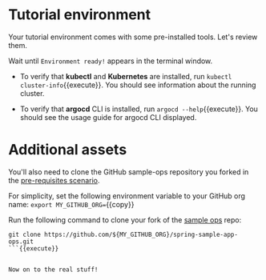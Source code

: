 # Tutorial environment

Your tutorial environment comes with some pre-installed tools. Let's review them.

Wait until `Environment ready!` appears in the terminal window.

- To verify that **kubectl** and **Kubernetes** are installed, run `kubectl cluster-info`{{execute}}.
You should see information about the running cluster.

- To verify that **argocd** CLI is installed, run `argocd --help`{{execute}}.
You should see the usage guide for argocd CLI displayed.

# Additional assets

You'll also need to clone the GitHub sample-ops repository you forked in the [pre-requisites scenario](https://www.katacoda.com/markpollack/scenarios/github-dockerhub).

For simplicity, set the following environment variable to your GitHub org name:
```export MY_GITHUB_ORG=```{{copy}}

Run the following command to clone your fork of the [sample ops](https://github.com/springone-tour-2020-cicd/spring-sample-app-ops.git) repo:
```
git clone https://github.com/${MY_GITHUB_ORG}/spring-sample-app-ops.git
```{{execute}}


Now on to the real stuff!
